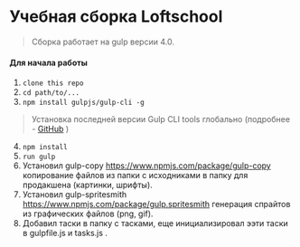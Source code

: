 # Учебная сборка Loftschool

> Сборка работает на gulp версии 4.0. 

#### Для начала работы

1. ```clone this repo```
2. ```cd path/to/...```
3. ```npm install gulpjs/gulp-cli -g```  
> Установка последней версии Gulp CLI tools глобально (подробнее - [GitHub](https://github.com/gulpjs/gulp/blob/4.0/docs/getting-started.md) )

4. ```npm install```
6. ```run gulp``` 
7. Установил gulp-copy https://www.npmjs.com/package/gulp-copy  копирование файлов из папки с исходниками в папку для
                                                                продакшена (картинки, шрифты).
8. Установил gulp-spritesmith https://www.npmjs.com/package/gulp.spritesmith  генерация спрайтов из графических файлов (png, gif). 
9. Добавил таски в папку с тасками, еще инициализировал ээти таски в gulpfile.js и tasks.js .